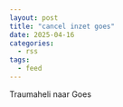 ```yaml
---
layout: post
title: "cancel inzet goes"
date: 2025-04-16
categories: 
  - rss
tags: 
  - feed
---
```


Traumaheli naar Goes
